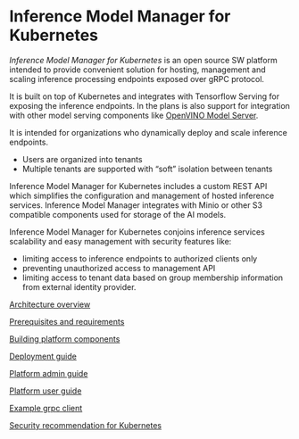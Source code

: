 # Inference Model Manager for Kubernetes

*Inference Model Manager for Kubernetes* is an open source SW platform intended to provide convenient solution for 
hosting, management and scaling inference processing endpoints exposed over gRPC protocol.


It is built on top of Kubernetes and integrates with Tensorflow Serving for exposing the inference endpoints.
In the plans is also support for integration with other model serving components like 
[OpenVINO Model Server](https://github.com/IntelAI/OpenVINO-model-server).

It is intended for organizations who dynamically deploy and scale inference endpoints.
- Users are organized into tenants
- Multiple tenants are supported with “soft” isolation between tenants	

Inference Model Manager for Kubernetes includes a custom REST API which simplifies the configuration and management of hosted inference services.
Inference Model Manager integrates with Minio or other S3 compatible components used for storage of the AI models.

Inference Model Manager for Kubernetes conjoins inference services scalability and easy management with 
security features like:
- limiting access to inference endpoints to authorized clients only
- preventing unauthorized access to management API
- limiting access to tenant data based on group membership information from external identity provider.

[Architecture overview](docs/architecture.md)

[Prerequisites and requirements](docs/prerequisites.md)

[Building platform components](docs/building.md)

[Deployment guide](docs/deployment.md)

[Platform admin guide](docs/platform_admin_guide.md)

[Platform user guide](docs/platform_user_guide.md)

[Example grpc client](examples/grpc_client)

[Security recommendation for Kubernetes](docs/security_recommendations.md)
